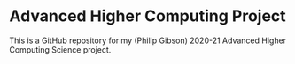 # Advanced Higher Computing Project
This is a GitHub repository for my (Philip Gibson) 2020-21 Advanced Higher Computing Science project.
